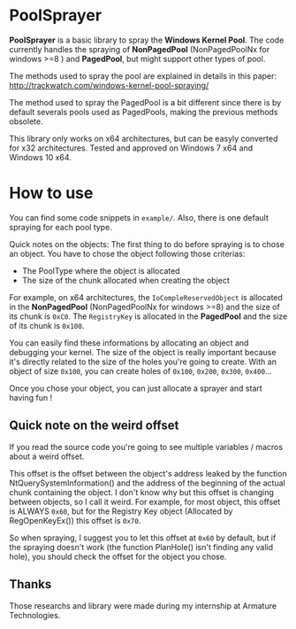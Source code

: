 # PoolSprayer


**PoolSprayer** is a basic library to spray the **Windows Kernel Pool**. 
The code currently handles the spraying of **NonPagedPool** (NonPagedPoolNx  for windows >=8 ) and **PagedPool**, but might support other types of pool.

The methods used to spray the pool are explained in details in this paper:
http://trackwatch.com/windows-kernel-pool-spraying/

The method used to spray the PagedPool is a bit different since there is by default severals pools used as PagedPools, making the previous methods obsolete.

This library only works on x64 architectures, but can be easyly converted for x32 architectures.
Tested and approved on Windows 7 x64 and Windows 10 x64.

# How to use 

You can find some code snippets in ``example/``.
Also, there is one default spraying for each pool type.

Quick notes on the objects:
The first thing to do before spraying is to chose an object. You have to chose the object following those criterias:
- The PoolType where the object is allocated
- The size of the chunk allocated when creating the object

For example, on x64 architectures, the ``IoCompleReservedObject``  is allocated in the **NonPagedPool** (NonPagedPoolNx for windows >=8) and the size of its chunk is ``0xC0``. 
The ``RegistryKey`` is allocated in the **PagedPool** and the size of its chunk is ``0x100``.

You can easily find these informations by allocating an object and debugging your kernel.
The size of the object is really important because it's directly related to the size of the holes you're going to create.
With an object of size ``0x100``, you can create holes of ``0x100``, ``0x200``, ``0x300``, ``0x400``...

Once you chose your object, you can just allocate a sprayer and start having fun !

## Quick note on the weird offset

If you read the source code you're going to see multiple variables / macros about a weird offset.

This offset is the offset between the object's address leaked by the function NtQuerySystemInformation() and the address of the beginning of the actual chunk containing the object.
I don't know why but this offset is changing between objects, so I call it weird.
For example, for most object, this offset is ALWAYS ``0x60``, but for the Registry Key object (Allocated by RegOpenKeyEx()) this offset is ``0x70``.

So when spraying, I suggest you to let this offset at ``0x60`` by default, but if the spraying doesn't work (the function PlanHole() isn't finding any valid hole), you should check the offset for the object you chose.

## Thanks

Those researchs and library were made during my internship at Armature Technologies.
